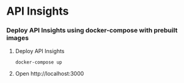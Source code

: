 # API Insights

### Deploy API Insights using docker-compose with prebuilt images

1. Deploy API Insights
    ```shell
    docker-compose up
    ```

2. Open http://localhost:3000